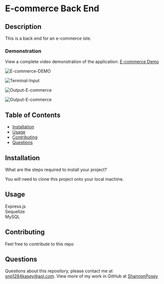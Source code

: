 # E-commerce Back End 
## Description 
This is a back end for an e-commerce iste.

### Demonstration

View a complete video demonstration of the application: [E-commerce Demo]()

![E-commerce-DEMO](/img/)


![Terminal-Input](/img/)


![Output-E-commerce](/img/README.png)


![Output-E-commerce](/img/)

## Table of Contents 

* [Installation](#installation)
* [Usage](#usage)
* [Contributing](#contributing)
* [Questions](#questions)

## Installation

What are the steps required to install your project?

You will need to clone this project onto your local machine.

## Usage

Express.js <br/> Sequelize <br/> MySQL


## Contributing

Feel free to contribute to this repo

## Questions

Questions about this repository, please contact me at [snp1284kasey@aol.com](mailto:snp1284kasey@aol.com). View more of my work in GitHub at [ShannonPosey](https://github.com/ShannonPosey)

